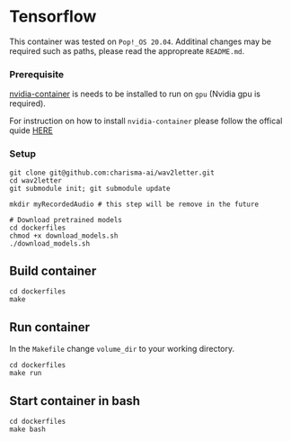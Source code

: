 # Tensorflow

This container was tested on `Pop!_OS 20.04`.
Additinal changes may be required such as paths, please read the appropreate `README.md`.

### Prerequisite

[nvidia-container](https://github.com/NVIDIA/nvidia-docker) is needs to be installed to run on `gpu` (Nvidia gpu is required).

For instruction on how to install `nvidia-container` please follow the offical quide [HERE](https://docs.nvidia.com/datacenter/cloud-native/container-toolkit/install-guide.html)


### Setup
```
git clone git@github.com:charisma-ai/wav2letter.git
cd wav2letter
git submodule init; git submodule update

mkdir myRecordedAudio # this step will be remove in the future

# Download pretrained models
cd dockerfiles
chmod +x download_models.sh
./download_models.sh
```

## Build container
```
cd dockerfiles
make
```

## Run container
In the `Makefile` change `volume_dir` to your working directory.
```
cd dockerfiles
make run
```

## Start container in bash
```
cd dockerfiles
make bash
```